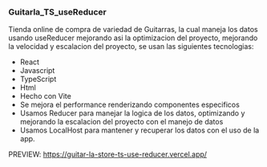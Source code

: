 ### Guitarla_TS_useReducer

Tienda online de compra de variedad de Guitarras, la cual maneja los datos usando useReducer mejorando asi la optimizacion del proyecto, mejorando la velocidad y escalacion del proyecto, se usan  las siguientes tecnologias:
  - React
  - Javascript
  - TypeScript
  - Html
  - Hecho con Vite
  - Se mejora el performance renderizando componentes especificos
  - Usamos Reducer para manejar la logica de los datos, optimizando y mejorando la escalacion del proyecto con el manejo de datos
  - Usamos LocalHost para mantener y recuperar los datos con el uso de la app.

PREVIEW: https://guitar-la-store-ts-use-reducer.vercel.app/
